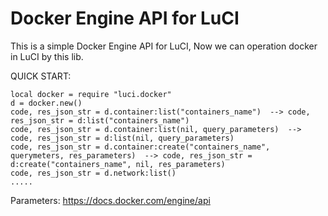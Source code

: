 # Docker Engine API for LuCI

This is a simple Docker Engine API for LuCI, Now we can operation docker in LuCI by this lib.

QUICK START:
  ```
  local docker = require "luci.docker"
  d = docker.new()
  code, res_json_str = d.container:list("containers_name")  --> code, res_json_str = d:list("containers_name")
  code, res_json_str = d.container:list(nil, query_parameters)  --> code, res_json_str = d:list(nil, query_parameters)
  code, res_json_str = d.container:create("containers_name", querymeters, res_parameters)  --> code, res_json_str = d:create("containers_name", nil, res_parameters)
  code, res_json_str = d.network:list()
  .....
  ```

Parameters: https://docs.docker.com/engine/api